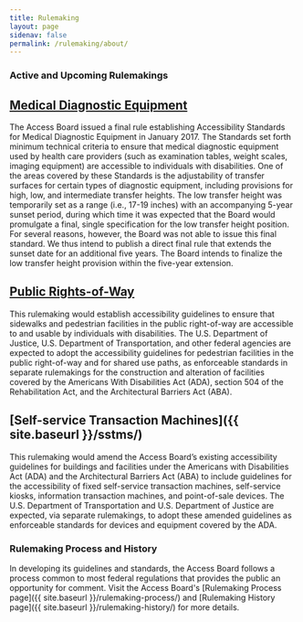 ```yaml
---
title: Rulemaking
layout: page
sidenav: false
permalink: /rulemaking/about/
---
```


### Active and Upcoming Rulemakings

## [Medical Diagnostic Equipment](https://www.regulations.gov/docket/ATBCB-2022-0002)

The Access Board issued a final rule establishing Accessibility Standards for Medical Diagnostic Equipment in January 2017.  The Standards set forth minimum technical criteria to ensure that medical diagnostic equipment used by health care providers (such as examination tables, weight scales, imaging equipment) are accessible to individuals with disabilities.  One of the areas covered by these Standards is the adjustability of transfer surfaces for certain types of diagnostic equipment, including provisions for high, low, and intermediate transfer heights.  The low transfer height was temporarily set as a range (i.e., 17-19 inches) with an accompanying 5-year sunset period, during which time it was expected that the Board would promulgate a final, single specification for the low transfer height position.  For several reasons, however, the Board was not able to issue this final standard.  We thus intend to publish a direct final rule that extends the sunset date for an additional five years.  The Board intends to finalize the low transfer height provision within the five-year extension.

## [Public Rights-of-Way](https://www.access-board.gov/prowag/)

This rulemaking would establish accessibility guidelines to ensure that sidewalks and pedestrian facilities in the public right-of-way are accessible to and usable by individuals with disabilities. The U.S. Department of Justice, U.S. Department of Transportation, and other federal agencies are expected to adopt the accessibility guidelines for pedestrian facilities in the public right-of-way and for shared use paths, as enforceable standards in separate rulemakings for the construction and alteration of facilities covered by the Americans With Disabilities Act (ADA), section 504 of the Rehabilitation Act, and the Architectural Barriers Act (ABA).

## [Self-service Transaction Machines]({{ site.baseurl }}/sstms/)

This rulemaking would amend the Access Board’s existing accessibility guidelines for buildings and facilities under the Americans with Disabilities Act (ADA) and the Architectural Barriers Act (ABA) to include guidelines for the accessibility of fixed self-service transaction machines, self-service kiosks, information transaction machines, and point-of-sale devices.  The U.S. Department of Transportation and U.S. Department of Justice are expected, via separate rulemakings, to adopt these amended guidelines as enforceable standards for devices and equipment covered by the ADA.

### Rulemaking Process and History

In developing its guidelines and standards, the Access Board follows a process common to most federal regulations that provides the public an opportunity for comment. Visit the Access Board's [Rulemaking Process page]({{ site.baseurl }}/rulemaking-process/) and [Rulemaking History page]({{ site.baseurl }}/rulemaking-history/) for more details.
